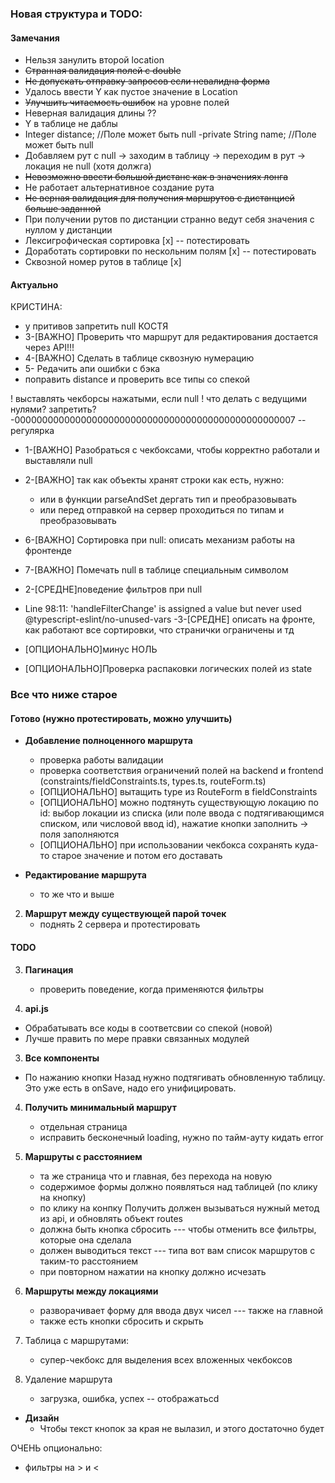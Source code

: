 ### Новая структура и TODO:

#### Замечания
- Нельзя занулить второй location
- ~~Странная валидация полей с double~~
- ~~Не допускать отправку запросов если невалидна форма~~
- Удалось ввести Y как пустое значение в Location
- ~~Улучшить читаемость ошибок~~ на уровне полей
- Неверная валидация длины ?? 
- Y в таблице не даблы
- Integer distance; //Поле может быть null
  -private String name; //Поле может быть null
- Добавляем рут с null -> заходим в таблицу -> переходим в рут -> локация не null (хотя должга)
- ~~Невозможно ввести большой дистанс как в значениях лонга~~
- Не работает альтернативное создание рута
- ~~Не верная валидация для получения маршрутов с дистанцией больше заданной~~
- При получении рутов по дистанции странно ведут себя значения с нуллом у дистанции
- Лексигрофическая сортировка [x] -- потестировать
- Доработать сортировки по нескольним полям [x] -- потестировать
- Сквозной номер рутов в таблице [x]

#### Актуально
КРИСТИНА:
- у притивов запретить null
КОСТЯ
- 3-[ВАЖНО] Проверить что маршрут для редактирования достается через API!!!
- 4-[ВАЖНО] Сделать в таблице сквозную нумерацию
- 5- Редачить апи ошибки с бэка
- поправить distance и проверить все типы со спекой

! выставлять чекборсы нажатыми, если null
! что делать с ведущими нулями? запретить?
-000000000000000000000000000000000000000000000000007 -- регулярка 

- 1-[ВАЖНО] Разобраться с чекбоксами, чтобы корректно работали и выставляли null
- 2-[ВАЖНО] так как объекты хранят строки как есть, нужно:
  - или в функции parseAndSet дергать тип и преобразовывать
  - или перед отправкой на сервер проходиться по типам и преобразовывать


- 6-[ВАЖНО] Сортировка при null: описать механизм работы на фронтенде
- 7-[ВАЖНО] Помечать null в таблице специальным символом

- 2-[СРЕДНЕ]поведение фильтров при null
-   Line 98:11:  'handleFilterChange' is assigned a value but never used  @typescript-eslint/no-unused-vars
-3-[СРЕДНЕ] описать на фронте, как работают все сортировки, что странички ограничены и тд

- [ОПЦИОНАЛЬНО]минус НОЛЬ
- [ОПЦИОНАЛЬНО]Проверка распаковки логических полей из state



### Все что ниже старое

#### Готово (нужно протестировать, можно улучшить)

* **Добавление полноценного маршрута**
    * проверка работы валидации
    * проверка соответствия ограничений полей на backend и frontend (constraints/fieldConstraints.ts, types.ts,
      routeForm.ts)
    * [ОПЦИОНАЛЬНО] вытащить type из RouteForm в fieldConstraints
    * [ОПЦИОНАЛЬНО] можно подтянуть существующую локацию по id: выбор локации из списка (или поле ввода с
      подтягивающимся списком, или числовой ввод id), нажатие кнопки заполнить -> поля заполняются
    * [ОПЦИОНАЛЬНО] при использовании чекбокса сохранять куда-то старое значение и потом его доставать

* **Редактирование маршрута**
    * то же что и выше

2. **Маршрут между существующей парой точек**
    * поднять 2 сервера и протестировать

#### TODO

3. **Пагинация**
    * проверить поведение, когда применяются фильтры

1. **api.js**

* Обрабатывать все коды в соответсвии со спекой (новой)
* Лучше править по мере правки связанных модулей

3. **Все компоненты**

* По нажанию кнопки Назад нужно подтягивать обновленную таблицу. Это уже есть в onSave, надо его унифицировать.


4. **Получить минимальный маршрут**
    * отдельная страница
    * исправить бесконечный loading, нужно по тайм-ауту кидать error

5. **Маршруты с расстоянием**
    * та же страница что и главная, без перехода на новую
    * содержимое формы должно появляться над таблицей (по клику на кнопку)
    * по клику на конпку Получить должен вызываться нужный метод из api, и обновлять объект routes
    * должна быть кнопка сбросить --- чтобы отменить все фильтры, которые она сделала
    * должен выводиться текст --- типа вот вам список маршрутов с таким-то расстоянием
    * при повторном нажатии на кнопку должно исчезать


6. **Маршруты между локациями**
    * разворачивает форму для ввода двух чисел --- также на главной
    * также есть кнопки сбросить и скрыть

7. Таблица с маршрутами:
    * супер-чекбокс для выделения всех вложенных чекбоксов

8. Удаление маршрута
    * загрузка, ошибка, успех -- отображатьcd

* **Дизайн**
    * Чтобы текст кнопок за края не вылазил, и этого достаточно будет

ОЧЕНЬ опционально:

- фильтры на > и <
